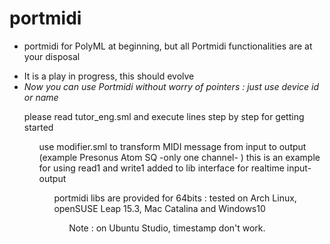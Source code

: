 # portmidi
* portmidi for PolyML at beginning, but all Portmidi functionalities are at your disposal<p>
* It is a play in progress, this should evolve
* *Now you can use Portmidi without worry of pointers : just use device id or name*
<ul> please read tutor_eng.sml and execute lines step by step for getting started
<ul> use modifier.sml to transform MIDI message from input to output (example Presonus Atom SQ -only one channel- )
  this is an example for using read1 and write1 added to lib interface for realtime input-output
<ul> portmidi libs are provided for 64bits : tested on Arch Linux, openSUSE Leap 15.3, Mac Catalina and Windows10 
<ul> Note : on Ubuntu Studio, timestamp don't work.


